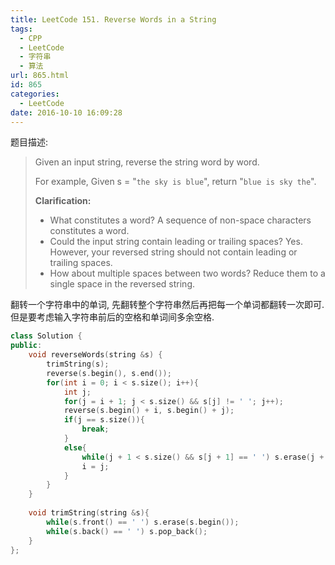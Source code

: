 ```yaml
---
title: LeetCode 151. Reverse Words in a String
tags:
  - CPP
  - LeetCode
  - 字符串
  - 算法
url: 865.html
id: 865
categories:
  - LeetCode
date: 2016-10-10 16:09:28
---
```

题目描述:

> Given an input string, reverse the string word by word.
>
> For example,
> Given s = "`the sky is blue`",
> return "`blue is sky the`".
>
> **Clarification:**
>
> - What constitutes a word?
>   A sequence of non-space characters constitutes a word.
> - Could the input string contain leading or trailing spaces?
>   Yes. However, your reversed string should not contain leading or trailing spaces.
> - How about multiple spaces between two words?
>   Reduce them to a single space in the reversed string.

翻转一个字符串中的单词, 先翻转整个字符串然后再把每一个单词都翻转一次即可. 但是要考虑输入字符串前后的空格和单词间多余空格.

```cpp
class Solution {
public:
    void reverseWords(string &s) {
        trimString(s);
        reverse(s.begin(), s.end());
        for(int i = 0; i < s.size(); i++){
            int j;
            for(j = i + 1; j < s.size() && s[j] != ' '; j++);
            reverse(s.begin() + i, s.begin() + j);
            if(j == s.size()){
                break;
            }
            else{
                while(j + 1 < s.size() && s[j + 1] == ' ') s.erase(j + 1, 1);
                i = j;
            }
        }
    }
    
    void trimString(string &s){
        while(s.front() == ' ') s.erase(s.begin());
        while(s.back() == ' ') s.pop_back();
    }
};
```

